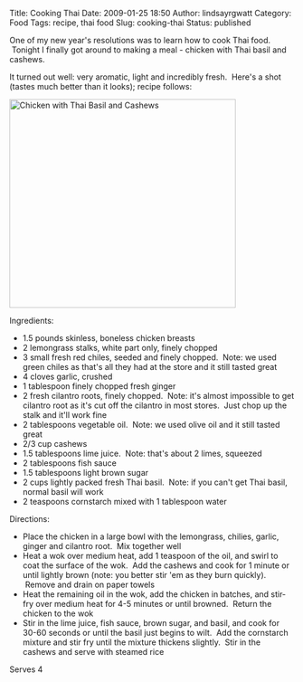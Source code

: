 Title: Cooking Thai
Date: 2009-01-25 18:50
Author: lindsayrgwatt
Category: Food
Tags: recipe, thai food
Slug: cooking-thai
Status: published

One of my new year's resolutions was to learn how to cook Thai food.  Tonight I finally got around to making a meal - chicken with Thai basil and cashews.

It turned out well: very aromatic, light and incredibly fresh.  Here's a shot (tastes much better than it looks); recipe follows:

<img src="{static}/images/2009/01/img_07181.jpg" title="Chicken with Thai Basil and Cashews" class="aligncenter size-full " width="400" height="369" alt="Chicken with Thai Basil and Cashews" />

Ingredients:

- 1.5 pounds skinless, boneless chicken breasts
- 2 lemongrass stalks, white part only, finely chopped
- 3 small fresh red chiles, seeded and finely chopped.  Note: we used green chiles as that's all they had at the store and it still tasted great
- 4 cloves garlic, crushed
- 1 tablespoon finely chopped fresh ginger
- 2 fresh cilantro roots, finely chopped.  Note: it's almost impossible to get cilantro root as it's cut off the cilantro in most stores.  Just chop up the stalk and it'll work fine
- 2 tablespoons vegetable oil.  Note: we used olive oil and it still tasted great
- 2/3 cup cashews
- 1.5 tablespoons lime juice.  Note: that's about 2 limes, squeezed
- 2 tablespoons fish sauce
- 1.5 tablespoons light brown sugar
- 2 cups lightly packed fresh Thai basil.  Note: if you can't get Thai basil, normal basil will work
- 2 teaspoons cornstarch mixed with 1 tablespoon water

Directions:

- Place the chicken in a large bowl with the lemongrass, chilies, garlic, ginger and cilantro root.  Mix together well
- Heat a wok over medium heat, add 1 teaspoon of the oil, and swirl to coat the surface of the wok.  Add the cashews and cook for 1 minute or until lightly brown (note: you better stir 'em as they burn quickly).  Remove and drain on paper towels
- Heat the remaining oil in the wok, add the chicken in batches, and stir-fry over medium heat for 4-5 minutes or until browned.  Return the chicken to the wok
- Stir in the lime juice, fish sauce, brown sugar, and basil, and cook for 30-60 seconds or until the basil just begins to wilt.  Add the cornstarch mixture and stir fry until the mixture thickens slightly.  Stir in the cashews and serve with steamed rice

Serves 4
